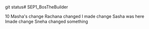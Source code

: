 git status# SEP1_BosTheBuilder

10
Masha's change
Rachana changed 
I made change
Sasha was here
Imade change
Sneha changed something

